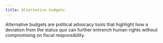 ```yaml
---
title: Alternative budgets
---
```

Alternative budgets are political advocacy tools that highlight how a deviation from the status quo can further entrench human rights without compromising on fiscal responsibility.
